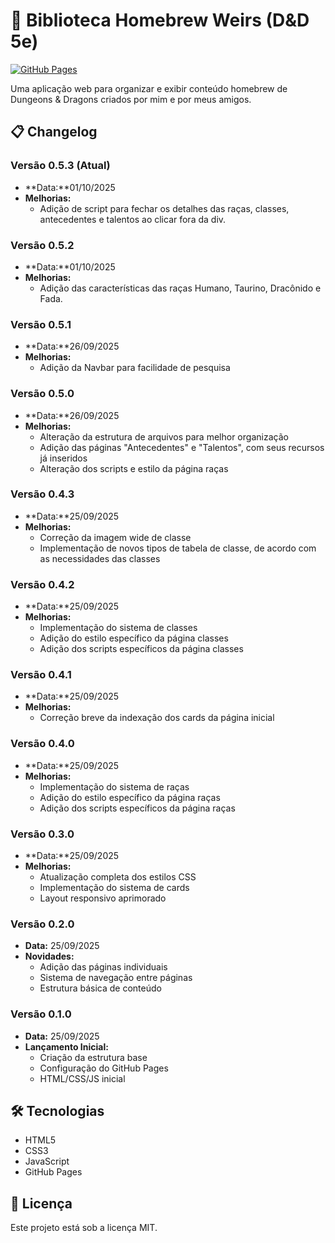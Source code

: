 # 🏰 Biblioteca Homebrew Weirs (D&D 5e)

[![GitHub Pages](https://img.shields.io/badge/GitHub-Pages-brightgreen)](https://FelipePradoFerreira.github.io/dndWeirs)

Uma aplicação web para organizar e exibir conteúdo homebrew de Dungeons & Dragons criados por mim e por meus amigos.

## 📋 Changelog

### Versão 0.5.3 (Atual)
- **Data:**01/10/2025
- **Melhorias:**
  - Adição de script para fechar os detalhes das raças, classes, antecedentes e talentos ao clicar fora da div.

### Versão 0.5.2
- **Data:**01/10/2025
- **Melhorias:**
  - Adição das características das raças Humano, Taurino, Dracônido e Fada.

### Versão 0.5.1
- **Data:**26/09/2025
- **Melhorias:**
  - Adição da Navbar para facilidade de pesquisa

### Versão 0.5.0
- **Data:**26/09/2025
- **Melhorias:**
  - Alteração da estrutura de arquivos para melhor organização
  - Adição das páginas "Antecedentes" e "Talentos", com seus recursos já inseridos
  - Alteração dos scripts e estilo da página raças

### Versão 0.4.3
- **Data:**25/09/2025
- **Melhorias:**
  - Correção da imagem wide de classe
  - Implementação de novos tipos de tabela de classe, de acordo com as necessidades das classes

### Versão 0.4.2
- **Data:**25/09/2025
- **Melhorias:**
  - Implementação do sistema de classes
  - Adição do estilo específico da página classes
  - Adição dos scripts específicos da página classes

### Versão 0.4.1
- **Data:**25/09/2025
- **Melhorias:**
  - Correção breve da indexação dos cards da página inicial

### Versão 0.4.0
- **Data:**25/09/2025
- **Melhorias:**
  - Implementação do sistema de raças
  - Adição do estilo específico da página raças
  - Adição dos scripts específicos da página raças

### Versão 0.3.0
- **Data:**25/09/2025
- **Melhorias:**
  - Atualização completa dos estilos CSS
  - Implementação do sistema de cards
  - Layout responsivo aprimorado

### Versão 0.2.0
- **Data:** 25/09/2025
- **Novidades:**
  - Adição das páginas individuais
  - Sistema de navegação entre páginas
  - Estrutura básica de conteúdo

### Versão 0.1.0
- **Data:** 25/09/2025
- **Lançamento Inicial:**
  - Criação da estrutura base
  - Configuração do GitHub Pages
  - HTML/CSS/JS inicial

## 🛠️ Tecnologias

- HTML5
- CSS3
- JavaScript
- GitHub Pages

## 📝 Licença

Este projeto está sob a licença MIT.